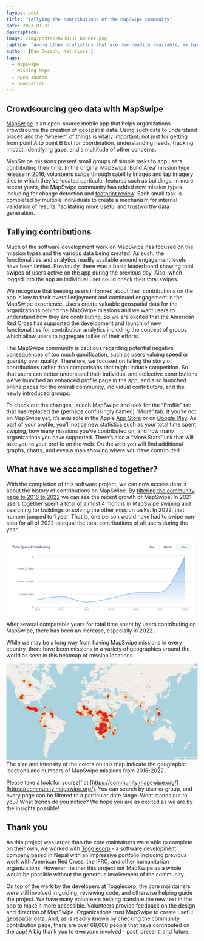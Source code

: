 ```yaml
---
layout: post
title: "Tallying the contributions of the MapSwipe community"
date: 2023-01-31
description:
image: /img/posts/20230131_banner.png
caption: "Among other statistics that are now readily available, we have running totals for number of swipes and contributors."
author: [Dan Joseph, Kat Kinzer]
tags:
  - MapSwipe
  - Missing Maps
  - open source
  - geospatial
---
```


## Crowdsourcing geo data with MapSwipe

[MapSwipe](https://mapswipe.org/) is an open-source mobile app that helps organizations crowdsource the creation of geospatial data. Using such data to understand places and the “where?” of things is vitally important; not just for getting from point A to point B but for coordination, understanding needs, tracking impact, identifying gaps, and a multitude of other concerns.

MapSwipe missions present small groups of simple tasks to app users contributing their time. In the original MapSwipe ‘Build Area’ mission type release in 2016, volunteers swipe through satellite images and tap imagery tiles in which they’ve located particular features such as buildings. In more recent years, the MapSwipe community has added new mission types including for change detection and [footprint review](/2022/01/25/changes-to-mapswipe-for-a-changing-world/). Each small task is completed by multiple individuals to create a mechanism for internal validation of results, facilitating more useful and trustworthy data generation.

## Tallying contributions

Much of the software development work on MapSwipe has focused on the mission types and the various data being created. As such, the functionalities and analytics readily available around engagement levels have been limited. Previously, there was a basic leaderboard showing total swipes of users active on the app during the previous day. Also, when logged into the app an individual user could check their total swipes.

We recognize that keeping users informed about their contributions on the app is key to their overall enjoyment and continued engagement in the MapSwipe experience. Users create valuable geospatial data for the organizations behind the MapSwipe missions and we want users to understand how they are contributing. So we are excited that the American Red Cross has supported the development and launch of new functionalities for contribution analytics including the concept of groups which allow users to aggregate tallies of their efforts.

The MapSwipe community is cautious regarding potential negative consequences of too much gamification, such as users valuing speed or quantity over quality. Therefore, we focused on telling the story of contributions rather than comparisons that might induce competition. So that users can better understand their individual and collective contributions we’ve launched an enhanced profile page in the app, and also launched online pages for the overall community, individual contributors, and the newly introduced groups.

To check out the changes, launch MapSwipe and look for the “Profile” tab that has replaced the (perhaps confusingly named) “More” tab. If you’re not on MapSwipe yet, it’s available in the Apple [App Store](https://itunes.apple.com/us/app/mapswipe/id1133855392?ls=1&mt=8) or on [Google Play](https://play.google.com/store/apps/details?id=org.missingmaps.mapswipe). As part of your profile, you’ll notice new statistics such as your total time spent swiping, how many missions you’ve contributed on, and how many organizations you have supported. There’s also a “More Stats” link that will take you to your profile on the web. On the web you will find additional graphs, charts, and even a map showing where you have contributed.

## What have we accomplished together?

With the completion of this software project, we can now access details about the history of contributions on MapSwipe. By [filtering the community page to 2016 to 2022](https://community.mapswipe.org/?from=2016-07-16&to=2022-12-31) we can see the recent growth of MapSwipe. In 2021, users together spent a total of almost 4 months in MapSwipe swiping and searching for buildings or solving the other mission tasks. In 2022, that number jumped to 1 year. That is, one person would have had to swipe non-stop for all of 2022 to equal the total contributions of all users during the year.

![graph of time spend contributing by users of MapSwipe per year](/img/posts/20230131_contributions-graph.png)
<br><span class="post-caption">After several comparable years for total time spent by users contributing on MapSwipe, there has been an increase, especially in 2022.</span>

While we may be a long way from having MapSwipe missions in every country, there have been missions in a variety of geographies around the world as seen in this heatmap of mission locations.

![global heat map of MapSwipe mission locations](/img/posts/20230131_mission-heat-map.jpg)
<br><span class="post-caption">The size and intensity of the colors on this map indicate the geographic locations and numbers of MapSwipe missions from 2016-2022.</span>

Please take a look for yourself at [https://community.mapswipe.org/](https://community.mapswipe.org/). You can search by user or group, and every page can be filtered to a particular date range. What stands out to you? What trends do you notice? We hope you are as excited as we are by the insights possible!

## Thank you

As this project was larger than the core maintainers were able to complete on their own, we worked with [Togglecorp](https://www.togglecorp.com/) - a software development company based in Nepal with an impressive portfolio including previous work with American Red Cross, the IFRC, and other humanitarian organizations. However, neither this project nor MapSwipe as a whole would be possible without the generous involvement of the community.

On top of the work by the developers at Togglecorp, the core maintainers were still involved in guiding, reviewing code, and otherwise helping guide the project. We have many volunteers helping translate the new text in the app to make it more accessible. Volunteers provide feedback on the design and direction of MapSwipe. Organizations trust MapSwipe to create useful geospatial data. And, as is readily known by checking the community contribution page, there are over 68,000 people that have contributed on the app! A big thank you to everyone involved - past, present, and future.
